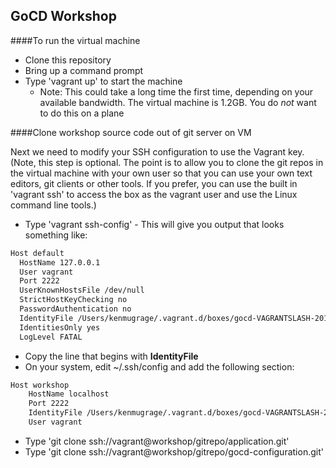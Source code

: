 
GoCD Workshop
----

####To run the virtual machine

* Clone this repository
* Bring up a command prompt 
* Type 'vagrant up' to start the machine
	* Note: This could take a long time the first time, depending on your available bandwidth. The virtual machine is 1.2GB. You do _not_ want to do this on a plane

####Clone workshop source code out of git server on VM

Next we need to modify your SSH configuration to use the Vagrant key. (Note, this step is optional. The point is to allow you to clone the git repos in the virtual machine with your own user so that you can use your own text editors, git clients or other tools. If you prefer, you can use the built in 'vagrant ssh' to access the box as the vagrant user and use the Linux command line tools.)

* Type 'vagrant ssh-config' - This will give you output that looks something like:

```markdown
Host default
  HostName 127.0.0.1
  User vagrant
  Port 2222
  UserKnownHostsFile /dev/null
  StrictHostKeyChecking no
  PasswordAuthentication no
  IdentityFile /Users/kenmugrage/.vagrant.d/boxes/gocd-VAGRANTSLASH-2016-workshop/1.0/virtualbox/vagrant_private_key
  IdentitiesOnly yes
  LogLevel FATAL
```

* Copy the line that begins with **IdentityFile**
* On your system, edit ~/.ssh/config and add the following section:

```markdown
Host workshop
    HostName localhost
    Port 2222
    IdentityFile /Users/kenmugrage/.vagrant.d/boxes/gocd-VAGRANTSLASH-2016-workshop/1.0/virtualbox/vagrant_private_key
    User vagrant
```

* Type 'git clone ssh://vagrant@workshop/gitrepo/application.git'
* Type 'git clone ssh://vagrant@workshop/gitrepo/gocd-configuration.git'

